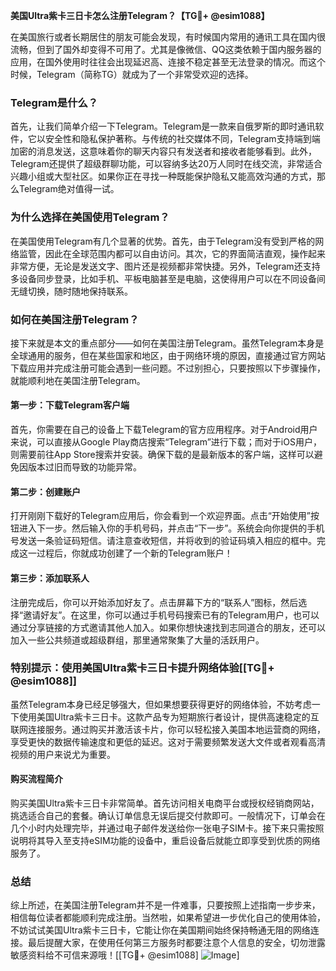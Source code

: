 **美国Ultra紫卡三日卡怎么注册Telegram？【TG💪+ @esim1088】**

在美国旅行或者长期居住的朋友可能会发现，有时候国内常用的通讯工具在国内很流畅，但到了国外却变得不可用了。尤其是像微信、QQ这类依赖于国内服务器的应用，在国外使用时往往会出现延迟高、连接不稳定甚至无法登录的情况。而这个时候，Telegram（简称TG）就成为了一个非常受欢迎的选择。

### Telegram是什么？

首先，让我们简单介绍一下Telegram。Telegram是一款来自俄罗斯的即时通讯软件，它以安全性和隐私保护著称。与传统的社交媒体不同，Telegram支持端到端加密的消息发送，这意味着你的聊天内容只有发送者和接收者能够看到。此外，Telegram还提供了超级群聊功能，可以容纳多达20万人同时在线交流，非常适合兴趣小组或大型社区。如果你正在寻找一种既能保护隐私又能高效沟通的方式，那么Telegram绝对值得一试。

### 为什么选择在美国使用Telegram？

在美国使用Telegram有几个显著的优势。首先，由于Telegram没有受到严格的网络监管，因此在全球范围内都可以自由访问。其次，它的界面简洁直观，操作起来非常方便，无论是发送文字、图片还是视频都非常快捷。另外，Telegram还支持多设备同步登录，比如手机、平板电脑甚至是电脑，这使得用户可以在不同设备间无缝切换，随时随地保持联系。

### 如何在美国注册Telegram？

接下来就是本文的重点部分——如何在美国注册Telegram。虽然Telegram本身是全球通用的服务，但在某些国家和地区，由于网络环境的原因，直接通过官方网站下载应用并完成注册可能会遇到一些问题。不过别担心，只要按照以下步骤操作，就能顺利地在美国注册Telegram。

#### 第一步：下载Telegram客户端

首先，你需要在自己的设备上下载Telegram的官方应用程序。对于Android用户来说，可以直接从Google Play商店搜索“Telegram”进行下载；而对于iOS用户，则需要前往App Store搜索并安装。确保下载的是最新版本的客户端，这样可以避免因版本过旧而导致的功能异常。

#### 第二步：创建账户

打开刚刚下载好的Telegram应用后，你会看到一个欢迎界面。点击“开始使用”按钮进入下一步。然后输入你的手机号码，并点击“下一步”。系统会向你提供的手机号发送一条验证码短信。请注意查收短信，并将收到的验证码填入相应的框中。完成这一过程后，你就成功创建了一个新的Telegram账户！

#### 第三步：添加联系人

注册完成后，你可以开始添加好友了。点击屏幕下方的“联系人”图标，然后选择“邀请好友”。在这里，你可以通过手机号码搜索已有的Telegram用户，也可以通过分享链接的方式邀请其他人加入。如果你想快速找到志同道合的朋友，还可以加入一些公共频道或超级群组，那里通常聚集了大量的活跃用户。

### 特别提示：使用美国Ultra紫卡三日卡提升网络体验[[TG💪+ @esim1088]]

虽然Telegram本身已经足够强大，但如果想要获得更好的网络体验，不妨考虑一下使用美国Ultra紫卡三日卡。这款产品专为短期旅行者设计，提供高速稳定的互联网连接服务。通过购买并激活该卡片，你可以轻松接入美国本地运营商的网络，享受更快的数据传输速度和更低的延迟。这对于需要频繁发送大文件或者观看高清视频的用户来说尤为重要。

#### 购买流程简介

购买美国Ultra紫卡三日卡非常简单。首先访问相关电商平台或授权经销商网站，挑选适合自己的套餐。确认订单信息无误后提交付款即可。一般情况下，订单会在几个小时内处理完毕，并通过电子邮件发送给你一张电子SIM卡。接下来只需按照说明将其导入至支持eSIM功能的设备中，重启设备后就能立即享受到优质的网络服务了。

### 总结

综上所述，在美国注册Telegram并不是一件难事，只要按照上述指南一步步来，相信每位读者都能顺利完成注册。当然啦，如果希望进一步优化自己的使用体验，不妨试试美国Ultra紫卡三日卡，它能让你在美国期间始终保持畅通无阻的网络连接。最后提醒大家，在使用任何第三方服务时都要注意个人信息的安全，切勿泄露敏感资料给不可信来源哦！[[TG💪+ @esim1088] ![Image](https://i.postimg.cc/4NQfJmqS/Snipaste-2025-05-13-00-14-12.png)]
